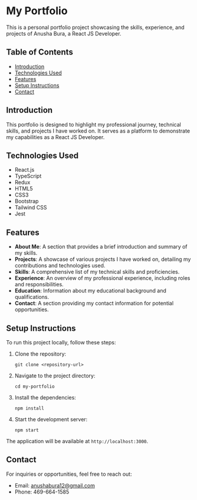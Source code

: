 # My Portfolio

This is a personal portfolio project showcasing the skills, experience, and projects of Anusha Bura, a React JS Developer.

## Table of Contents

- [Introduction](#introduction)
- [Technologies Used](#technologies-used)
- [Features](#features)
- [Setup Instructions](#setup-instructions)
- [Contact](#contact)

## Introduction

This portfolio is designed to highlight my professional journey, technical skills, and projects I have worked on. It serves as a platform to demonstrate my capabilities as a React JS Developer.

## Technologies Used

- React.js
- TypeScript
- Redux
- HTML5
- CSS3
- Bootstrap
- Tailwind CSS
- Jest

## Features

- **About Me**: A section that provides a brief introduction and summary of my skills.
- **Projects**: A showcase of various projects I have worked on, detailing my contributions and technologies used.
- **Skills**: A comprehensive list of my technical skills and proficiencies.
- **Experience**: An overview of my professional experience, including roles and responsibilities.
- **Education**: Information about my educational background and qualifications.
- **Contact**: A section providing my contact information for potential opportunities.

## Setup Instructions

To run this project locally, follow these steps:

1. Clone the repository:
   ```
   git clone <repository-url>
   ```

2. Navigate to the project directory:
   ```
   cd my-portfolio
   ```

3. Install the dependencies:
   ```
   npm install
   ```

4. Start the development server:
   ```
   npm start
   ```

The application will be available at `http://localhost:3000`.

## Contact

For inquiries or opportunities, feel free to reach out:

- Email: anushabura12@gmail.com
- Phone: 469-664-1585